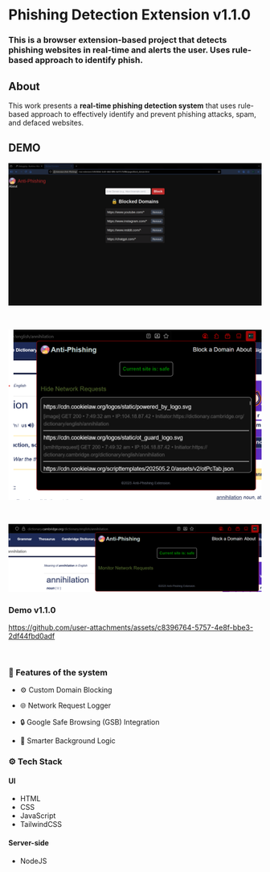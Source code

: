 # Phishing Detection Extension v1.1.0

### This is a browser extension-based project that detects phishing websites in real-time and alerts the user. Uses rule-based approach to identify phish.

## About

This work presents a **real-time phishing detection system** that uses rule-based approach to effectively identify and prevent phishing attacks, spam, and defaced websites.

## DEMO

![Block a Domain](./Main/assets/Blocked_Domain_Page.png)

<br/>

![Network Logger](./Main/assets/Network_Logger.png)

<br/>

![Pop-Up-Window](./Main/assets/Pop-up-window.png)


### Demo v1.1.0

https://github.com/user-attachments/assets/c8396764-5757-4e8f-bbe3-2df44fbd0adf

<br/>

### 💫 Features of the system

- ⚙️ Custom Domain Blocking

- 🌐 Network Request Logger

- 🔒 Google Safe Browsing (GSB) Integration

- 🧠 Smarter Background Logic

### ⚙️ Tech Stack

#### UI

- HTML
- CSS
- JavaScript
- TailwindCSS

#### Server-side

- NodeJS

